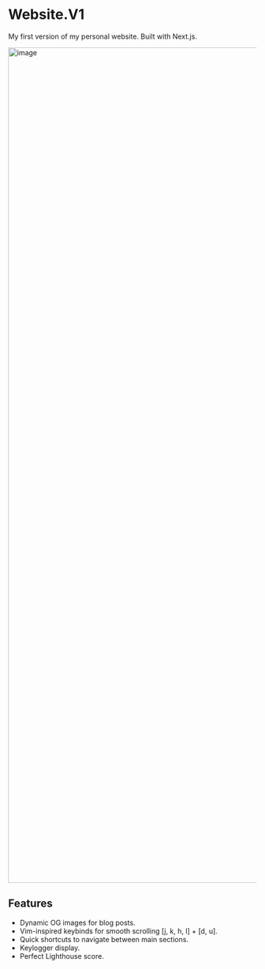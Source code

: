 # Website.V1
My first version of my personal website. Built with Next.js.

<img width="1694" alt="image" src="https://github.com/user-attachments/assets/15613e7f-aeb8-4eb3-b983-43b42bb26a45">

## Features
- Dynamic OG images for blog posts.
- Vim-inspired keybinds for smooth scrolling [j, k, h, l] + [d, u].
- Quick shortcuts to navigate between main sections.
- Keylogger display.
- Perfect Lighthouse score.
